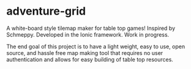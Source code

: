 # adventure-grid
A white-board style tilemap maker for table top games! Inspired by Schmeppy. Developed in the Ionic framework.
Work in progress. 

The end goal of this project is to have a light weight, easy to use, open source, and hassle free map making tool that requires no user authentication and allows for easy building of table top resources. 
